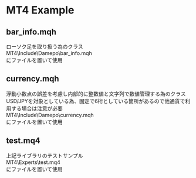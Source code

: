 # MT4 Example
## bar_info.mqh
ローソク足を取り扱う為のクラス  
MT4\Include\Damepo\bar_info.mqh  
にファイルを置いて使用
## currency.mqh
浮動小数点の誤差を考慮し内部的に整数値と文字列で数値管理する為のクラス  
USD/JPYを対象としている為、固定で6桁としている箇所があるので他通貨で利用する場合は注意が必要  
MT4\Include\Damepo\currency.mqh  
にファイルを置いて使用
## test.mq4
上記ライブラリのテストサンプル  
MT4\Experts\test.mq4  
にファイルを置いて使用
